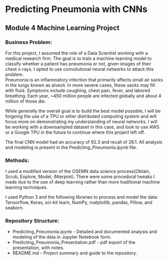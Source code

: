 # Predicting Pneumonia with CNNs
## Module 4 Machine Learning Project

### Business Problem: <br/>
For this project, I assumed the role of a Data Scientist working with a medical research firm. The goal is to train a machine learning model to classify whether a patient has pneumonia or not, given images of their chest x-rays. I opted to use convolutional neural networks to attack this problem.  
Pneumonia is an inflammatory infection that primarily affects small air sacks in the lungs known as alveoli. In more severe cases, these sacks may fill with fluid. Symptoms include coughing, chest pain, fever, and labored breathing. Each year, ~450 million people are infected globally and about 4 million of those die.  <br>

While generally the overall goal is to build the best model possible, I will be forgoing the use of a TPU or other distributed computing system and will focus more on demonstrating my understanding of neural networks. I will be working with a downsampled dataset in this case, and look to use AWS or a Google TPU in the future to continue where this project left off.

The final CNN model had an accuracy of 92.3 and recall of 28.1. All analysis and modeling is present in the Predicting_Pneumonia.ipynb file.  

### Methods: 
I used a modified version of the OSEMN data science process(Obtain, Scrub, Explore, Model, iNterpret). There were some procedural tweaks I made due to the use of deep learning rather than more traditional machine learning techniques.  

I used Python 3 and the following libraries to process and model the data: Tensorflow, Keras, sci-kit learn, NumPy, matplotlib, pandas, Pillow, and seaborn.  

### Repository Structure:
* Predicting_Pneumonia.ipynb - Detailed and documented analysis and modeling of the data in Jupyter Notebook form.
* Predicting_Pneumonia_Presentation.pdf - pdf export of the presentation, with notes. 
* README.md - Project summary and guide to the repository.

